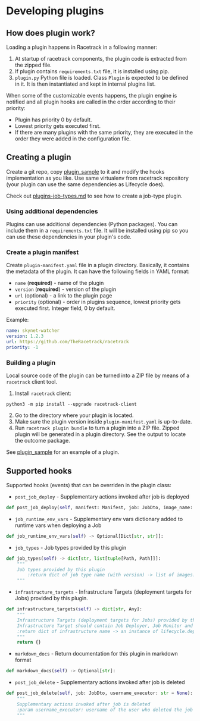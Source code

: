 # Developing plugins

## How does plugin work?
Loading a plugin happens in Racetrack in a following manner:

1. At startup of racetrack components,
  the plugin code is extracted from the zipped file.
1. If plugin contains `requirements.txt` file, it is installed using pip.
1. `plugin.py` Python file is loaded. Class `Plugin` is expected to be defined in it. 
  It is then instantiated and kept in internal plugins list.

When some of the customizable events happens, 
the plugin engine is notified and all plugin hooks are called in the order according to their priority:

- Plugin has priority 0 by default. 
- Lowest priority gets executed first. 
- If there are many plugins with the same priority, 
  they are executed in the order they were added in the configuration file.

## Creating a plugin
Create a git repo, copy [plugin_sample](plugin_sample) to it
and modify the hooks implementation as you like.
Use same virtualenv from racetrack repository 
(your plugin can use the same dependencies as Lifecycle does).

Check out [plugins-job-types.md](./plugins-job-types.md)
to see how to create a job-type plugin.

### Using additional dependencies
Plugins can use additional dependencies (Python packages).
You can include them in a `requirements.txt` file.
It will be installed using pip so you can use these dependencies in your plugin's code.

### Create a plugin manifest
Create `plugin-manifest.yaml` file in a plugin directory.
Basically, it contains the metadata of the plugin.
It can have the following fields in YAML format:

- `name` (**required**) - name of the plugin
- `version` (**required**) - version of the plugin
- `url` (optional) - a link to the plugin page
- `priority` (optional) - order in plugins sequence, lowest priority gets executed first. Integer field, 0 by default.

Example:
```yaml
name: skynet-watcher
version: 1.2.3
url: https://github.com/TheRacetrack/racetrack
priority: -1
```

### Building a plugin
Local source code of the plugin can be turned into a ZIP file
by means of a `racetrack` client tool.

1. Install `racetrack` client:
  ```shell
  python3 -m pip install --upgrade racetrack-client
  ```
2. Go to the directory where your plugin is located.
3. Make sure the plugin version inside `plugin-manifest.yaml` is up-to-date.
4. Run `racetrack plugin bundle` to turn a plugin into a ZIP file.
  Zipped plugin will be generated in a plugin directory.
  See the output to locate the outcome package.

See [plugin_sample](plugin_sample) for an example of a plugin.

## Supported hooks
Supported hooks (events) that can be overriden in the plugin class:

- `post_job_deploy` - Supplementary actions invoked after job is deployed
```python
def post_job_deploy(self, manifest: Manifest, job: JobDto, image_name: str, deployer_username: str = None):
```

- `job_runtime_env_vars` - Supplementary env vars dictionary added to runtime vars when deploying a Job
```python
def job_runtime_env_vars(self) -> Optional[Dict[str, str]]:
```

- `job_types` - Job types provided by this plugin
```python
def job_types(self) -> dict[str, list[tuple[Path, Path]]]:
    """
    Job types provided by this plugin
        :return dict of job type name (with version) -> list of images: (base image path, dockerfile template path)
    """
```

- `infrastructure_targets` - Infrastructure Targets (deployment targets for Jobs) provided by this plugin.
```python
def infrastructure_targets(self) -> dict[str, Any]:
    """
    Infrastructure Targets (deployment targets for Jobs) provided by this plugin
    Infrastructure Target should contain Job Deployer, Job Monitor and Job Logs Streamer.
    :return dict of infrastructure name -> an instance of lifecycle.deployer.infra_target.InfrastructureTarget
    """
    return {}
```

- `markdown_docs` - Return documentation for this plugin in markdown format
```python
def markdown_docs(self) -> Optional[str]:
```

- `post_job_delete` - Supplementary actions invoked after job is deleted
```python
def post_job_delete(self, job: JobDto, username_executor: str = None):
    """
    Supplementary actions invoked after job is deleted
    :param username_executor: username of the user who deleted the job
    """
```
